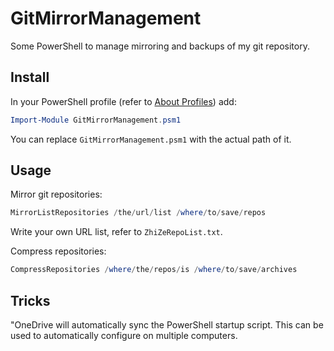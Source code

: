 # GitMirrorManagement

Some PowerShell to manage mirroring and backups of my git repository.

## Install

In your PowerShell profile (refer to [About Profiles](https://learn.microsoft.com/en-us/powershell/module/microsoft.powershell.core/about/about_profiles?view=powershell-7.4)) add:

```powershell
Import-Module GitMirrorManagement.psm1
```

You can replace `GitMirrorManagement.psm1` with the actual path of it.

## Usage

Mirror git repositories:

```powershell
MirrorListRepositories /the/url/list /where/to/save/repos
```

Write your own URL list, refer to `ZhiZeRepoList.txt`.

Compress repositories:

```powershell
CompressRepositories /where/the/repos/is /where/to/save/archives
```

## Tricks

"OneDrive will automatically sync the PowerShell startup script. This can be used to automatically configure on multiple computers.
